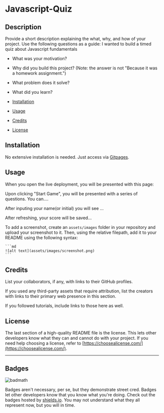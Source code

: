 # Javascript-Quiz

## Description

Provide a short description explaining the what, why, and how of your project. Use the following questions as a guide:
I wanted to build a timed quiz about Javascript fundamentals
- What was your motivation?
- Why did you build this project? (Note: the answer is not "Because it was a homework assignment.")
- What problem does it solve?
- What did you learn?


- [Installation](#installation)
- [Usage](#usage)
- [Credits](#credits)
- [License](#license)

## Installation

No extensive installation is needed. Just access via [Gitpages](https://github.com/meeekkksss/Javascript-Quiz.git). 

## Usage

When you open the live deployment, you will be presented with this page: 
<!-- [text](imgaddie of deployment) -->
Upon clicking "Start Game", you will be presented with a series of questions. You can....
<!-- [text](imgadd of questions asked) -->
After inputing your name(or initial) you will see ...
<!-- [text](img of end page) -->
After refreshing, your score will be saved...
<!-- [text](img of score bored page) -->
<!-- Provide instructions and examples for use. Include screenshots as needed. -->

To add a screenshot, create an `assets/images` folder in your repository and upload your screenshot to it. Then, using the relative filepath, add it to your README using the following syntax:

    ```md
    ![alt text](assets/images/screenshot.png)
    ```

## Credits

List your collaborators, if any, with links to their GitHub profiles.

If you used any third-party assets that require attribution, list the creators with links to their primary web presence in this section.

If you followed tutorials, include links to those here as well.

## License

The last section of a high-quality README file is the license. This lets other developers know what they can and cannot do with your project. If you need help choosing a license, refer to [https://choosealicense.com/](https://choosealicense.com/).

---



## Badges

![badmath](https://img.shields.io/github/languages/top/lernantino/badmath)

Badges aren't necessary, per se, but they demonstrate street cred. Badges let other developers know that you know what you're doing. Check out the badges hosted by [shields.io](https://shields.io/). You may not understand what they all represent now, but you will in time.

